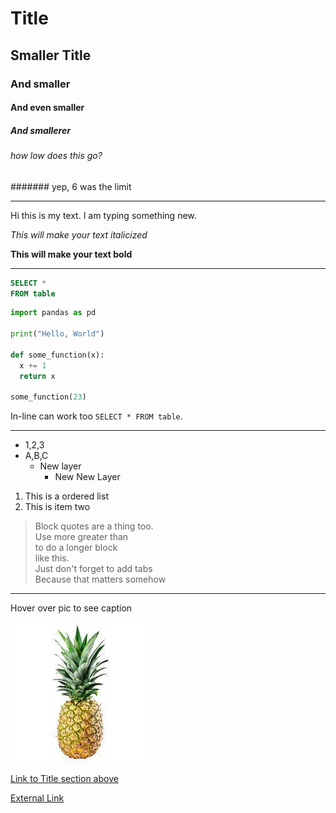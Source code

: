 # Title

## Smaller Title

### And smaller

#### And even smaller

##### And smallerer

###### how low does this go?

####### yep, 6 was the limit
___________________________________________________________________________

Hi this is my text. I am typing something new.

*This will make your text italicized*

**This will make your text bold**
___________________________________________________________________________

```sql
SELECT *
FROM table
```

```python
import pandas as pd

print("Hello, World")

def some_function(x):
  x += 1
  return x

some_function(23)
```

In-line can work too `SELECT * FROM table`.
___________________________________________________________________________
* 1,2,3
* A,B,C
  * New layer
    * New New Layer

1. This is a ordered list
2. This is item two

> Block quotes are a thing too.   
> Use more greater than   
> to do a longer block  
> like this.    
> Just don't forget to add tabs    
> Because that matters somehow

___________________________________________________________________________

Hover over pic to see caption

![image](./Pineapple.jpeg "Picture of a pineapple") 

[Link to Title section above](#title)

[External Link](https://www.google.com)